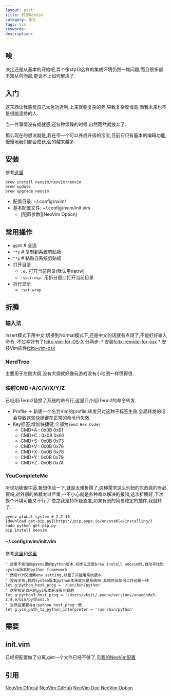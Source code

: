 ```yaml
---
layout: post
title: 转投NeoVim
category: 备忘
tags: Vim
keywords:
description:
---
```



## 唉
决定还是从基本的开始吧,弄个像sfp13这样的集成环境仍然一堆问题,而且很多都不知从何而起,更谈不上如何解决了.


## 入门
这东西让我感觉自己太急功近利,上来就朝复杂的弄,导致复杂度增高,而我本来也不是很能坚持的人.

当一件事情没有成就感,还各种烦躁的时候,自然而然就放弃了.

那么现在的想法就是,我在带一个可以养成升级的宝宝,目前它只有基本的编辑功能,慢慢地我们都会成长,会的越来越多.


## 安装
参考[这里](https://github.com/neovim/neovim/wiki/Installing-Neovim)

    brew install neovim/neovim/neovim
    brew update
    brew upgrade neovim

* 配置目录: ~/.config/nvim/
* 基本配置文件: ~/.config/nvim/init.vim
    * [配置参数][NeoVim Option]


## 常用操作
* `ggVG`    # 全选
* `"*y`     # 复制到系统剪贴板
* `"*p`     # 粘贴自系统剪贴板
* 打开目录
    * `:e.` 打开当前目录(默认用netrw)
    * `:sp.`/`:vsp.` 用拆分窗口打开当前目录
* 折行显示
    * `:set wrap`


## 折腾
### 输入法
Insert模式下用中文,切换到Normal模式下,还是中文的话就有点烦了,不能好好输入命令.
不过幸好有了[fcitx-vim-for-OS-X](https://codefalling.com/2015/11/02/fcitx-vim-for-OS-X/)
分两步:
    * 安装[fcitx-remote-for-osx](https://github.com/CodeFalling/fcitx-remote-for-osx)
    * 安装Vim插件[fcitx-vim-osx](https://github.com/CodeFalling/fcitx-vim-osx)

### NerdTree
主要用于左侧大纲,没有大纲就好像玩游戏没有小地图一样慌得很.

### 映射CMD+A/C/V/X/Y/Z
已经用iTerm2替换了系统的命令行,这里只介绍iTerm2的命令转发.
* Profile -> 新建一个名为Vim的profile,转发只对这种子标签生效,全局转发的话会导致这些快捷键在正常的命令行失效.
* Key标签,增加快捷键,全部为`Send Hex Codes`
    * CMD+A : 0x0B 0x61
    * CMD+C : 0x0B 0x63
    * CMD+S : 0x0B 0x73
    * CMD+V : 0x0B 0x76
    * CMD+X : 0x0B 0x78
    * CMD+Y : 0x0B 0x79
    * CMD+Z : 0x0B 0x7A


### YouCompleteMe
听说功能很牛逼,极想体验一下,就是太难折腾了,这种需求这么别扭的东西真的有必要吗,对外部的依赖太过严重,一不小心就是各种难以解决的报错,这次折腾好,下次换个环境可能又不行了.总之我是持怀疑态度,如果有别的简易稳定的插件,我就转了.

    pyenv global system # 2.7.10
    [download get-pip.py](https://pip.pypa.io/en/stable/installing/)
    sudo python get-pip.py
    pip install neovim


#### ~/.config/nvim/init.vim
参考[这里](http://bear-darkshine.blogspot.com/2014/02/macvim-ycm.html)和[这里](https://github.com/Valloric/YouCompleteMe/issues/18#issuecomment-16817077)

    " 这里不能指向pyenv里的python版本.初步认定是brew install neovim时,自动寻找到system版本的python framework
    " 然后YCM又搜索env setting,以至于只能用系统版本
    " 没有关系,我的system版本python本来就只是系统用.其他的该如何工作还是一样.
    let g:python_host_prog = '/usr/bin/python'
    " 这里指定自己的py3版本是没有问题的
    let g:python3_host_prog = '/Users/vkyii/.pyenv/versions/anaconda3-2.4.0/bin/python3.5'
    " 当然这里要与g:python_host_prog一致
    let g:ycm_path_to_python_interpreter = '/usr/bin/python'


## 需要


## init.vim
已经把配置做了分离,gist一个文件已经不够了,见[我的NeoVim配置](https://github.com/vkyii/nvim)


## 引用
[NeoVim Official](https://neovim.io/)
[NeoVim GitHub](https://github.com/neovim/neovim)
[NeoVim Doc](https://neovim.io/)
[NeoVim Option](https://neovim.io/doc/user/options.html#options)
